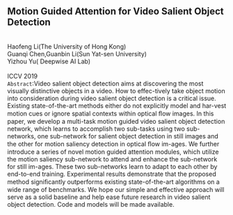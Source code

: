 Motion Guided Attention for Video Salient Object Detection
---------
<br> Haofeng Li(The University of Hong Kong)
<br> Guanqi Chen,Guanbin Li(Sun Yat-sen University)
<br> Yizhou Yu( Deepwise AI Lab)
<br><br>ICCV 2019
<br>`Abstract`:Video salient object detection aims at discovering the most visually distinctive objects in a video. How to effec-tively take object motion into consideration during video salient object detection is a critical issue. Existing state-of-the-art methods either do not explicitly model and har-vest motion cues or ignore spatial contexts within optical ﬂow images. In this paper, we develop a multi-task motion guided video salient object detection network, which learns to accomplish two sub-tasks using two sub-networks, one sub-network for salient object detection in still images and the other for motion saliency detection in optical ﬂow im-ages. We further introduce a series of novel motion guided attention modules, which utilize the motion saliency sub-network to attend and enhance the sub-network for still im-ages. These two sub-networks learn to adapt to each other by end-to-end training. Experimental results demonstrate that the proposed method signiﬁcantly outperforms existing state-of-the-art algorithms on a wide range of benchmarks. We hope our simple and effective approach will serve as a solid baseline and help ease future research in video salient object detection. Code and models will be made available.
